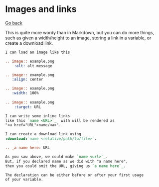 # Images and links

[Go back](..#writing-rst-documents)

This is quite more wordy than in Markdown, but you can do more things, such as given a width/height to an image, storing a link in a variable, or create a download link.

```rest
I can load an image like this

.. image:: example.png
    :alt: alt message

.. image:: example.png
   :align: center

.. image:: example.png
   :width: 100%
   
.. image:: example.png
    :target: URL

I can write some inline links
like this `name <URL>`_  with will be rendered as
"<a href="URL">name/<a>".

I can create a download link using 
:download:`name <relative/path/to/file>`.

.. _a name here: URL

As you saw above, we could make `name <url>`_. 
But, if you declared name as we did with "a name here", 
then you could omit the URL, giving us `a name here`_.

The declaration can be either before or after your first usage
of your variable.
```